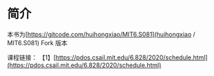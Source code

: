 # 简介
本书为[https://gitcode.com/huihongxiao/MIT6.S081](huihongxiao / MIT6.S081) Fork 版本

课程链接：
【1】[https://pdos.csail.mit.edu/6.828/2020/schedule.html](https://pdos.csail.mit.edu/6.828/2020/schedule.html)

